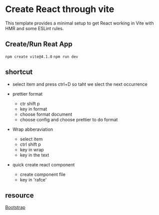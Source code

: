 # Create React through vite

This template provides a minimal setup to get React working in Vite with HMR and some ESLint rules.

## Create/Run Reat App

`npm create vite@4.1.0`
`npm run dev`

## shortcut

- select item and press ctrl+D so taht we slect the next occurrence

- prettier format

  - ctr shift p
  - key in format
  - choose format document
  - choose config and choose prettier to do format

- Wrap abberaviation

  - select item
  - ctrl shift p
  - key in wrap
  - key in the text

- quick create react component
  - create component file
  - key in 'rafce'

## resource

[Bootstrap](https://getbootstrap.com/docs/5.3/components/alerts/)
